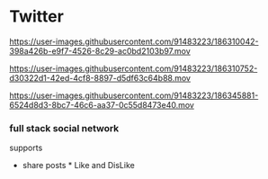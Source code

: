 # Twitter


https://user-images.githubusercontent.com/91483223/186310042-398a426b-e9f7-4526-8c29-ac0bd2103b97.mov



https://user-images.githubusercontent.com/91483223/186310752-d30322d1-42ed-4cf8-8897-d5df63c64b88.mov



https://user-images.githubusercontent.com/91483223/186345881-6524d8d3-8bc7-46c6-aa37-0c55d8473e40.mov

### full stack social network
supports</br>
* share posts * Like and DisLike


